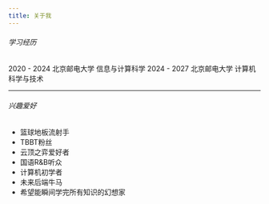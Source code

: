 ```yaml
---
title: 关于我
---
```

###### 学习经历
2020 - 2024 北京邮电大学 信息与计算科学
2024 - 2027 北京邮电大学 计算机科学与技术

---
###### 兴趣爱好
- 篮球地板流射手
- TBBT粉丝
- 云顶之弈爱好者
- 国语R&B听众
- 计算机初学者
- 未来后端牛马
- 希望能瞬间学完所有知识的幻想家




